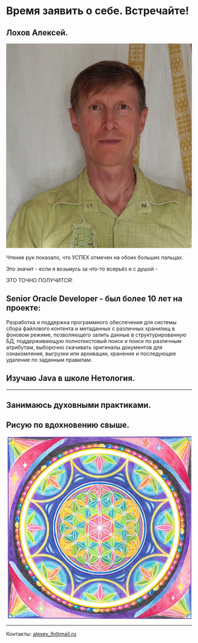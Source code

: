 # Время заявить о себе. Встречайте!

## Лохов Алексей.

![Портрет](/images/Alexey_220730x.jpg)

Чтение рук показало, что УСПЕХ отмечен на обоих больших пальцах.

Это значит - если я возьмусь за что-то всерьёз и с душой -

ЭТО ТОЧНО ПОЛУЧИТСЯ!

## Senior Oracle Developer - был более 10 лет на проекте:

Разработка и поддержка программного обеспечения для системы сбора файлового контента и метаданных с различных хранилищ в фоновом режиме, позволяющего залить данные в структурированную БД, поддерживающую полнотекстовый поиск и поиск по различным атрибутам, выборочно скачивать оригиналы документов для ознакомления, выгрузки или архивации, хранение и последующее удаление по заданным правилам.

## Изучаю Java в школе Нетология.

---

## Занимаюсь духовными практиками.

## Рисую по вдохновению свыше.

![Омар Та Сатт](/images/omar_ta_satt.jpg)

---

Контакты: alexey_lh@mail.ru
